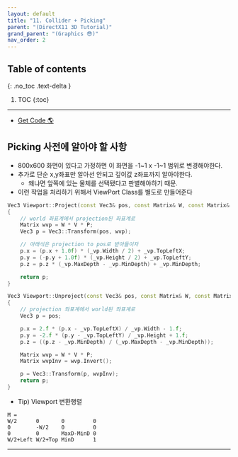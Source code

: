```yaml
---
layout: default
title: "11. Collider + Picking"
parent: "(DirectX11 3D Tutorial)"
grand_parent: "(Graphics 😎)"
nav_order: 2
---
```


## Table of contents
{: .no_toc .text-delta }

1. TOC
{:toc}

---

* [Get Code 🌎](https://github.com/Arthur880708/DirectX11-3d-tutorials/tree/10)

## Picking 사전에 알아야 할 사항

* 800x600 화면이 있다고 가정하면 이 화면을 -1~1 x -1~1 범위로 변경해야한다.
* 추가로 단순 x,y좌표만 알아선 안되고 깊이값 z좌표까지 알아야한다.
    * 왜냐면 앞쪽에 있는 물체를 선택됐다고 판별해야하기 때문.
* 이런 작업을 처리하기 위해서 ViewPort Class를 별도로 만들어준다

```cpp
Vec3 Viewport::Project(const Vec3& pos, const Matrix& W, const Matrix& V, const Matrix& P)
{
    // world 좌표계에서 projection된 좌표계로
	Matrix wvp = W * V * P;
	Vec3 p = Vec3::Transform(pos, wvp);

    // 아래식은 projection to pos로 받아들이자
	p.x = (p.x + 1.0f) * (_vp.Width / 2) + _vp.TopLeftX;
	p.y = (-p.y + 1.0f) * (_vp.Height / 2) + _vp.TopLeftY;
	p.z = p.z * (_vp.MaxDepth - _vp.MinDepth) + _vp.MinDepth;

	return p;
}

Vec3 Viewport::Unproject(const Vec3& pos, const Matrix& W, const Matrix& V, const Matrix& P)
{
    // projection 좌표계에서 world된 좌표계로
	Vec3 p = pos;

	p.x = 2.f * (p.x - _vp.TopLeftX) / _vp.Width - 1.f;
	p.y = -2.f * (p.y - _vp.TopLeftY) / _vp.Height + 1.f;
	p.z = ((p.z - _vp.MinDepth) / (_vp.MaxDepth - _vp.MinDepth));

	Matrix wvp = W * V * P;
	Matrix wvpInv = wvp.Invert();

	p = Vec3::Transform(p, wvpInv);
	return p;
}
```

* Tip) Viewport 변환행렬

```
M = 
W/2      0       0         0
0        -W/2    0         0
0        0       MaxD-MinD 0
W/2+Left W/2+Top MinD      1
```

---
